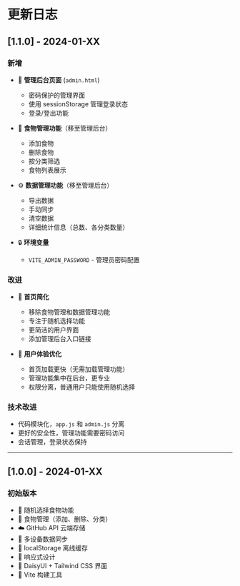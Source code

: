 # 更新日志

## [1.1.0] - 2024-01-XX

### 新增
- 🔐 **管理后台页面** (`admin.html`)
  - 密码保护的管理界面
  - 使用 sessionStorage 管理登录状态
  - 登录/登出功能
  
- 📝 **食物管理功能**（移至管理后台）
  - 添加食物
  - 删除食物
  - 按分类筛选
  - 食物列表展示
  
- ⚙️ **数据管理功能**（移至管理后台）
  - 导出数据
  - 手动同步
  - 清空数据
  - 详细统计信息（总数、各分类数量）

- 🔒 **环境变量**
  - `VITE_ADMIN_PASSWORD` - 管理员密码配置

### 改进
- 🎨 **首页简化**
  - 移除食物管理和数据管理功能
  - 专注于随机选择功能
  - 更简洁的用户界面
  - 添加管理后台入口链接

- 📱 **用户体验优化**
  - 首页加载更快（无需加载管理功能）
  - 管理功能集中在后台，更专业
  - 权限分离，普通用户只能使用随机选择

### 技术改进
- 代码模块化，`app.js` 和 `admin.js` 分离
- 更好的安全性，管理功能需要密码访问
- 会话管理，登录状态保持

---

## [1.0.0] - 2024-01-XX

### 初始版本
- 🎲 随机选择食物功能
- 📝 食物管理（添加、删除、分类）
- ☁️ GitHub API 云端存储
- 🔄 多设备数据同步
- 💾 localStorage 离线缓存
- 📱 响应式设计
- 🎨 DaisyUI + Tailwind CSS 界面
- 🚀 Vite 构建工具
